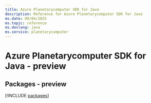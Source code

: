 ```yaml
---
title: Azure Planetarycomputer SDK for Java
description: Reference for Azure Planetarycomputer SDK for Java
ms.date: 09/04/2025
ms.topic: reference
ms.devlang: java
ms.service: planetarycomputer
---
```

# Azure Planetarycomputer SDK for Java - preview
## Packages - preview
[!INCLUDE [packages](planetarycomputer-index.md)]